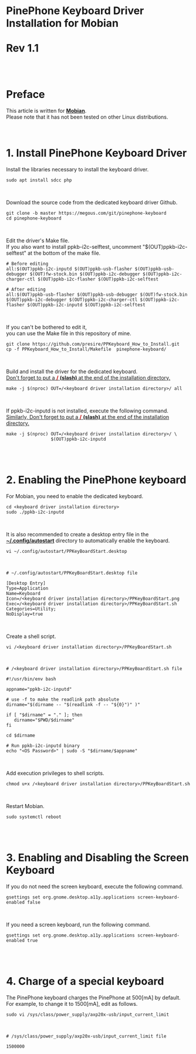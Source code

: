 # PinePhone Keyboard Driver Installation for Mobian<br><br>Rev 1.1

<br><br>

# Preface

This article is written for <b><u>Mobian</u></b>.<br>
Please note that it has not been tested on other Linux distributions.<br>
<br><br>

# 1. Install PinePhone Keyboard Driver 

Install the libraries necessary to install the keyboard driver.<br>

    sudo apt install sdcc php
<br>

Download the source code from the dedicated keyboard driver Github.<br>

    git clone -b master https://megous.com/git/pinephone-keyboard
    cd pinephone-keyboard
<br>

Edit the driver's Make file.<br>
If you also want to install ppkb-i2c-selftest, uncomment "$(OUT)ppkb-i2c-selftest" at the bottom of the make file.<br>

    # Before editing
    all:$(OUT)ppkb-i2c-inputd $(OUT)ppkb-usb-flasher $(OUT)ppkb-usb-debugger $(OUT)fw-stock.bin $(OUT)ppkb-i2c-debugger $(OUT)ppkb-i2c-charger-ctl $(OUT)ppkb-i2c-flasher $(OUT)ppkb-i2c-selftest
    
    # After editing
    all:$(OUT)ppkb-usb-flasher $(OUT)ppkb-usb-debugger $(OUT)fw-stock.bin $(OUT)ppkb-i2c-debugger $(OUT)ppkb-i2c-charger-ctl $(OUT)ppkb-i2c-flasher $(OUT)ppkb-i2c-inputd $(OUT)ppkb-i2c-selftest
<br>

If you can't be bothered to edit it, <br>
you can use the Make file in this repository of mine.<br>

    git clone https://github.com/presire/PPKeyboard_How_to_Install.git
    cp -f PPKeyboard_How_to_Install/Makefile  pinephone-keyboard/
<br>

Build and install the driver for the dedicated keyboard.<br>
<u>Don't forget to put a <span style="color:#C00000"><b>/</b></span> <b>(slash)</b> at the end of the installation directory.</u><br>

    make -j $(nproc) OUT=/<keyboard driver installation directory>/ all
<br>

If ppkb-i2c-inputd is not installed, execute the following command.<br>
<u>Similarly, Don't forget to put a <span style="color:#C00000"><b>/</b></span> <b>(slash)</b> at the end of the installation directory.</u><br>

    make -j $(nproc) OUT=/<keyboard driver installation directory>/ \
                     $(OUT)ppkb-i2c-inputd
<br><br>

# 2. Enabling the PinePhone keyboard
For Mobian, you need to enable the dedicated keyboard.<br>

    cd <keyboard driver installation directory>
    sudo ./ppkb-i2c-inputd
<br>

It is also recommended to create a desktop entry file in the <b><u>~/.config/autostart</u></b> directory to automatically enable the keyboard.<br>

    vi ~/.config/autostart/PPKeyBoardStart.desktop
<br>

    # ~/.config/autostart/PPKeyBoardStart.desktop file
    
    [Desktop Entry]
    Type=Application
    Name=Keyboard
    Icon=/<keyboard driver installation directory>/PPKeyBoardStart.png
    Exec=/<keyboard driver installation directory>/PPKeyBoardStart.sh
    Categories=Utility;
    NoDisplay=true
<br>

Create a shell script.<br>

    vi /<keyboard driver installation directory>/PPKeyBoardStart.sh
<br>

    # /<keyboard driver installation directory>/PPKeyBoardStart.sh file

    #!/usr/bin/env bash
    
    appname="ppkb-i2c-inputd"
    
    # use -f to make the readlink path absolute
    dirname="$(dirname -- "$(readlink -f -- "${0}")" )"
    
    if [ "$dirname" = "." ]; then
       dirname="$PWD/$dirname"
    fi
    
    cd $dirname
    
    # Run ppkb-i2c-inputd binary
    echo "<OS Password>" | sudo -S "$dirname/$appname"
<br>

Add execution privileges to shell scripts.<br>

    chmod u+x /<keyboard driver installation directory>/PPKeyBoardStart.sh
<br>

Restart Mobian.

    sudo systemctl reboot
<br><br>

# 3. Enabling and Disabling the Screen Keyboard
If you do not need the screen keyboard, execute the following command.<br>

    gsettings set org.gnome.desktop.a11y.applications screen-keyboard-enabled false
<br>

If you need a screen keyboard, run the following command.<br>

    gsettings set org.gnome.desktop.a11y.applications screen-keyboard-enabled true
<br><br>

# 4. Charge of a special keyboard
The PinePhone keyboard charges the PinePhone at 500[mA] by default.<br>
For example, to change it to 1500[mA], edit as follows.<br>

    sudo vi /sys/class/power_supply/axp20x-usb/input_current_limit
<br>

    # /sys/class/power_supply/axp20x-usb/input_current_limit file
    
    1500000
<br><br>
